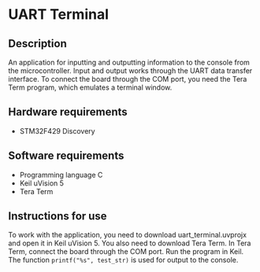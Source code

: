 # UART Terminal

## Description
An application for inputting and outputting information to the console from the microcontroller. Input and output works through the UART data transfer interface. To connect the board through the COM port, you need the Tera Term program, which emulates a terminal window.

## Hardware requirements
+ STM32F429 Discovery

## Software requirements
+ Programming language C
+ Keil uVision 5
+ Tera Term

## Instructions for use
To work with the application, you need to download uart_terminal.uvprojx and open it in Keil uVision 5. You also need to download Tera Term. In Tera Term, connect the board through the COM port. Run the program in Keil. The function `printf("%s", test_str)` is used for output to the console.
